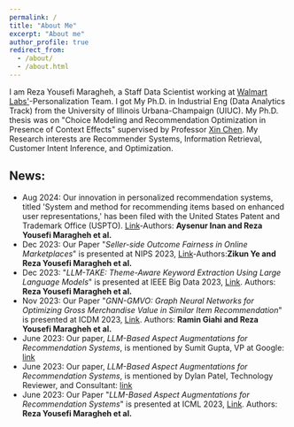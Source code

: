 ```yaml
---
permalink: /
title: "About Me"
excerpt: "About me"
author_profile: true
redirect_from: 
  - /about/
  - /about.html
---
```

I am Reza Yousefi Maragheh, a Staff Data Scientist working at [Walmart Labs'](https://www.linkedin.com/company/walmartglobaltech/about/)-Personalization Team. I got My Ph.D. in Industrial Eng (Data Analytics Track) from the University of Illinois Urbana-Champaign (UIUC). My Ph.D. thesis was on "Choice Modeling and Recommendation Optimization in Presence of Context Effects" supervised by Professor [Xin Chen](https://ise.illinois.edu/directory/profile/xinchen). My Research interests are Recommender Systems, Information Retrieval, Customer Intent Inference, and Optimization. 

## News:
  * Aug 2024: Our innovation in personalized recommendation systems, titled 'System and method for recommending items based on enhanced user representations,' has been filed with the United States Patent and Trademark Office (USPTO). [Link](https://patentimages.storage.googleapis.com/02/ed/a5/8e7927d54b25d4/US20240242069A1.pdf)-Authors: **Aysenur Inan and Reza Yousefi Maragheh et al.**
  * Dec 2023: Our Paper "_Seller-side Outcome Fairness in Online Marketplaces_" is presented at NIPS 2023, [Link](https://arxiv.org/pdf/2312.03253.pdf)-Authors:**Zikun Ye and Reza Yousefi Maragheh et al.**
  * Dec 2023: "_LLM-TAKE: Theme-Aware Keyword Extraction Using Large Language Models_" is presented at IEEE Big Data 2023, [Link](https://arxiv.org/pdf/2312.00909.pdf). Authors: **Reza Yousefi Maragheh et al.** 
  * Nov 2023: Our Paper "_GNN-GMVO: Graph Neural Networks for Optimizing Gross Merchandise Value in Similar Item Recommendation_" is presented at ICDM 2023, [Link](https://arxiv.org/pdf/2310.17732.pdf). Authors: **Ramin Giahi and Reza Yousefi Maragheh et al.** 
  * June 2023: Our paper, _LLM-Based Aspect Augmentations for Recommendation Systems_, is mentioned by Sumit Gupta, VP at Google: [link](https://www.linkedin.com/posts/sumitg_generativeai-activity-7091812917733429248-h-kM?utm_source=share&utm_medium=member_desktop)
  * June 2023: Our paper, _LLM-Based Aspect Augmentations for Recommendation Systems_, is mentioned by Dylan Patel, Technology Reviewer, and Consultant: [link](https://twitter.com/dylan522p/status/1685035692915843080)
  * June 2023: Our Paper "_LLM-Based Aspect Augmentations for Recommendation Systems_" is presented at ICML 2023, [Link](https://openreview.net/forum?id=bStpLVqv1H). Authors: **Reza Yousefi Maragheh et al.**
   
